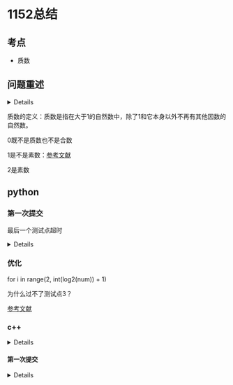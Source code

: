 # 1152总结
## 考点
+ 质数

## 问题重述

<details>
    <summary>Details</summary>

![](https://raw.githubusercontent.com/ednow/cloudimg/main/githubio/20210708130534.png)
</details>

质数的定义：质数是指在大于1的自然数中，除了1和它本身以外不再有其他因数的自然数。

0既不是质数也不是合数

1是不是素数：[参考文献](https://www.zhihu.com/question/279186260?sort=created)

2是素数
## python

### 第一次提交
最后一个测试点超时

<details>
    <summary>Details</summary>


![](https://raw.githubusercontent.com/ednow/cloudimg/main/githubio/20210708130634.png)

</details>

### 优化
for i in range(2, int(log2(num)) + 1)

为什么过不了测试点3？

[参考文献](https://blog.csdn.net/huang_miao_xin/article/details/51331710)

### c++
<details>
    <summary>Details</summary>

![](https://raw.githubusercontent.com/ednow/cloudimg/main/githubio/20210708134407.png)
</details>




#### 第一次提交
<details>
    <summary>Details</summary>


![](https://raw.githubusercontent.com/ednow/cloudimg/main/githubio/20210708135259.png)
</details>

